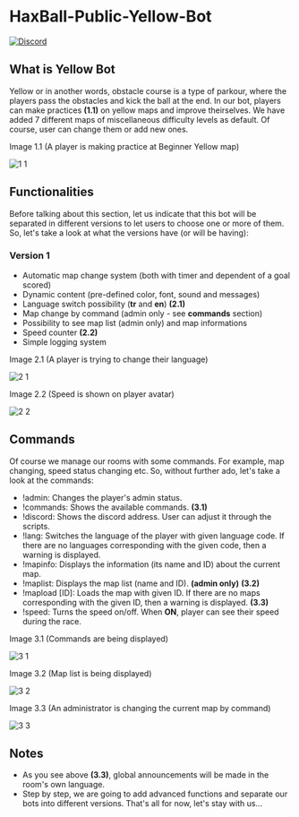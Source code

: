 # HaxBall-Public-Yellow-Bot

<a href="https://discord.gg/t6Wvbqk"><img alt="Discord" src="https://img.shields.io/discord/536193210096156682?color=blue&label=DEVELOPER%27S%20DISCORD"></a>

## What is Yellow Bot
Yellow or in another words, obstacle course is a type of parkour, where the players pass the obstacles and kick the ball at the end. In our bot, players can make practices **(1.1)** on yellow maps and improve theirselves. We have added 7 different maps of miscellaneous difficulty levels as default. Of course, user can change them or add new ones.

Image 1.1 (A player is making practice at Beginner Yellow map)

![1 1](https://user-images.githubusercontent.com/68077608/158394557-c8bff7bf-943a-48dd-8248-2a37432511ee.PNG)

## Functionalities
Before talking about this section, let us indicate that this bot will be separated in different versions to let users to choose one or more of them. So, let's take a look at what the versions have (or will be having):

### Version 1
* Automatic map change system (both with timer and dependent of a goal scored)
* Dynamic content (pre-defined color, font, sound and messages)
* Language switch possibility (**tr** and **en**) **(2.1)**
* Map change by command (admin only - see **commands** section)
* Possibility to see map list (admin only) and map informations
* Speed counter **(2.2)**
* Simple logging system

Image 2.1 (A player is trying to change their language)

![2 1](https://user-images.githubusercontent.com/68077608/158397903-26f74825-c2f5-4e31-922d-6b3dd372e833.PNG)

Image 2.2 (Speed is shown on player avatar)

![2 2](https://user-images.githubusercontent.com/68077608/158397907-47f2f178-24e0-4515-abab-4286dd00feac.PNG)

## Commands
Of course we manage our rooms with some commands. For example, map changing, speed status changing etc. So, without further ado, let's take a look at the commands:

* !admin: Changes the player's admin status.
* !commands: Shows the available commands. **(3.1)**
* !discord: Shows the discord address. User can adjust it through the scripts.
* !lang: Switches the language of the player with given language code. If there are no languages corresponding with the given code, then a warning is displayed.
* !mapinfo: Displays the information (its name and ID) about the current map.
* !maplist: Displays the map list (name and ID). **(admin only)** **(3.2)**
* !mapload [ID]: Loads the map with given ID. If there are no maps corresponding with the given ID, then a warning is displayed. **(3.3)**
* !speed: Turns the speed on/off. When **ON**, player can see their speed during the race.

Image 3.1 (Commands are being displayed)

![3 1](https://user-images.githubusercontent.com/68077608/158399760-83cd618b-c421-4efe-ab81-ea00ac081d83.PNG)

Image 3.2 (Map list is being displayed)

![3 2](https://user-images.githubusercontent.com/68077608/158399777-a8a3931f-f0ea-43eb-90f1-46458602a97a.PNG)

Image 3.3 (An administrator is changing the current map by command)

![3 3](https://user-images.githubusercontent.com/68077608/158399806-906cfdf3-1e6f-4c21-8f8f-8a876a0b8437.PNG)

## Notes

* As you see above **(3.3)**, global announcements will be made in the room's own language.
* Step by step, we are going to add advanced functions and separate our bots into different versions. That's all for now, let's stay with us...
